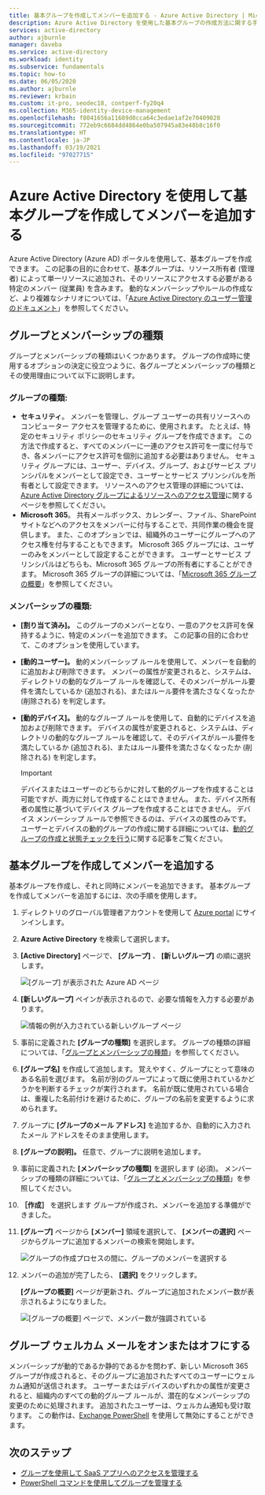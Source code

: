 ```yaml
---
title: 基本グループを作成してメンバーを追加する - Azure Active Directory | Microsoft Docs
description: Azure Active Directory を使用した基本グループの作成方法に関する手順です。
services: active-directory
author: ajburnle
manager: daveba
ms.service: active-directory
ms.workload: identity
ms.subservice: fundamentals
ms.topic: how-to
ms.date: 06/05/2020
ms.author: ajburnle
ms.reviewer: krbain
ms.custom: it-pro, seodec18, contperf-fy20q4
ms.collection: M365-identity-device-management
ms.openlocfilehash: f8041656a11689d0cca64c3edae1af2e70409028
ms.sourcegitcommit: 772eb9c6684dd4864e0ba507945a83e48b8c16f0
ms.translationtype: HT
ms.contentlocale: ja-JP
ms.lasthandoff: 03/19/2021
ms.locfileid: "97027715"
---
```

# <a name="create-a-basic-group-and-add-members-using-azure-active-directory"></a>Azure Active Directory を使用して基本グループを作成してメンバーを追加する
Azure Active Directory (Azure AD) ポータルを使用して、基本グループを作成できます。 この記事の目的に合わせて、基本グループは、リソース所有者 (管理者) によって単一リソースに追加され、そのリソースにアクセスする必要がある特定のメンバー (従業員) を含みます。 動的なメンバーシップやルールの作成など、より複雑なシナリオについては、「[Azure Active Directory のユーザー管理のドキュメント](../enterprise-users/index.yml)」を参照してください。

## <a name="group-and-membership-types"></a>グループとメンバーシップの種類
グループとメンバーシップの種類はいくつかあります。 グループの作成時に使用するオプションの決定に役立つように、各グループとメンバーシップの種類とその使用理由について以下に説明します。

### <a name="group-types"></a>グループの種類:
- **セキュリティ**。 メンバーを管理し、グループ ユーザーの共有リソースへのコンピューター アクセスを管理するために、使用されます。 たとえば、特定のセキュリティ ポリシーのセキュリティ グループを作成できます。 この方法で作成すると、すべてのメンバーに一連のアクセス許可を一度に付与でき、各メンバーにアクセス許可を個別に追加する必要はありません。 セキュリティ グループには、ユーザー、デバイス、グループ、およびサービス プリンシパルをメンバーとして設定でき、ユーザーとサービス プリンシパルを所有者として設定できます。 リソースへのアクセス管理の詳細については、[Azure Active Directory グループによるリソースへのアクセス管理](active-directory-manage-groups.md)に関するページを参照してください。
- **Microsoft 365**。 共有メールボックス、カレンダー、ファイル、SharePoint サイトなどへのアクセスをメンバーに付与することで、共同作業の機会を提供します。 また、このオプションでは、組織外のユーザーにグループへのアクセス権を付与することもできます。 Microsoft 365 グループには、ユーザーのみをメンバーとして設定することができます。 ユーザーとサービス プリンシパルはどちらも、Microsoft 365 グループの所有者にすることができます。 Microsoft 365 グループの詳細については、「[Microsoft 365 グループの概要](https://support.office.com/article/learn-about-office-365-groups-b565caa1-5c40-40ef-9915-60fdb2d97fa2)」を参照してください。

### <a name="membership-types"></a>メンバーシップの種類:
- **[割り当て済み]。** このグループのメンバーとなり、一意のアクセス許可を保持するように、特定のメンバーを追加できます。 この記事の目的に合わせて、このオプションを使用しています。
- **[動的ユーザー]。** 動的メンバーシップ ルールを使用して、メンバーを自動的に追加および削除できます。 メンバーの属性が変更されると、システムは、ディレクトリの動的なグループ ルールを確認して、そのメンバーがルール要件を満たしているか (追加される)、またはルール要件を満たさなくなったか (削除される) を判定します。
- **[動的デバイス]。** 動的なグループ ルールを使用して、自動的にデバイスを追加および削除できます。 デバイスの属性が変更されると、システムは、ディレクトリの動的なグループ ルールを確認して、そのデバイスがルール要件を満たしているか (追加される)、またはルール要件を満たさなくなったか (削除される) を判定します。

    > [!IMPORTANT]
    > デバイスまたはユーザーのどちらかに対して動的グループを作成することは可能ですが、両方に対して作成することはできません。 また、デバイス所有者の属性に基づいてデバイス グループを作成することはできません。 デバイス メンバーシップ ルールで参照できるのは、デバイスの属性のみです。 ユーザーとデバイスの動的グループの作成に関する詳細については、[動的グループの作成と状態チェックを行う](../enterprise-users/groups-create-rule.md)に関する記事をご覧ください。

## <a name="create-a-basic-group-and-add-members"></a>基本グループを作成してメンバーを追加する
基本グループを作成し、それと同時にメンバーを追加できます。 基本グループを作成してメンバーを追加するには、次の手順を使用します。

1. ディレクトリのグローバル管理者アカウントを使用して [Azure portal](https://portal.azure.com) にサインインします。

1. **Azure Active Directory** を検索して選択します。

1. **[Active Directory]** ページで、 **[グループ]** 、 **[新しいグループ]** の順に選択します。

    ![[グループ] が表示された Azure AD ページ](media/active-directory-groups-create-azure-portal/group-full-screen.png)

1. **[新しいグループ]** ペインが表示されるので、必要な情報を入力する必要があります。

    ![情報の例が入力されている新しいグループ ページ](media/active-directory-groups-create-azure-portal/new-group-blade.png)

1. 事前に定義された **[グループの種類]** を選択します。 グループの種類の詳細については、「[グループとメンバーシップの種類](#group-types)」を参照してください。

1. **[グループ名]** を作成して追加します。 覚えやすく、グループにとって意味のある名前を選びます。 名前が別のグループによって既に使用されているかどうかを判断するチェックが実行されます。 名前が既に使用されている場合は、重複した名前付けを避けるために、グループの名前を変更するように求められます。

1. グループに **[グループのメール アドレス]** を追加するか、自動的に入力されたメール アドレスをそのまま使用します。

1. **[グループの説明]。** 任意で、グループに説明を追加します。

1. 事前に定義された **[メンバーシップの種類]** を選択します (必須)。 メンバーシップの種類の詳細については、「[グループとメンバーシップの種類](#membership-types)」を参照してください。

1. **［作成］** を選択します グループが作成され、メンバーを追加する準備ができました。

1. **[グループ]** ページから **[メンバー]** 領域を選択して、 **[メンバーの選択]** ページからグループに追加するメンバーの検索を開始します。

    ![グループの作成プロセスの間に、グループのメンバーを選択する](media/active-directory-groups-create-azure-portal/select-members-create-group.png)

1. メンバーの追加が完了したら、 **[選択]** をクリックします。

    **[グループの概要]** ページが更新され、グループに追加されたメンバー数が表示されるようになりました。

    ![[グループの概要] ページで、メンバー数が強調されている](media/active-directory-groups-create-azure-portal/group-overview-blade-number-highlight.png)

## <a name="turn-on-or-off-group-welcome-email"></a>グループ ウェルカム メールをオンまたはオフにする

メンバーシップが動的であるか静的であるかを問わず、新しい Microsoft 365 グループが作成されると、そのグループに追加されたすべてのユーザーにウェルカム通知が送信されます。 ユーザーまたはデバイスのいずれかの属性が変更されると、組織内のすべての動的グループ ルールが、潜在的なメンバーシップの変更のために処理されます。 追加されたユーザーは、ウェルカム通知も受け取ります。 この動作は、[Exchange PowerShell](/powershell/module/exchange/users-and-groups/Set-UnifiedGroup) を使用して無効にすることができます。 

## <a name="next-steps"></a>次のステップ

- [グループを使用して SaaS アプリへのアクセスを管理する](../enterprise-users/groups-saasapps.md)
- [PowerShell コマンドを使用してグループを管理する](../enterprise-users/groups-settings-v2-cmdlets.md)
